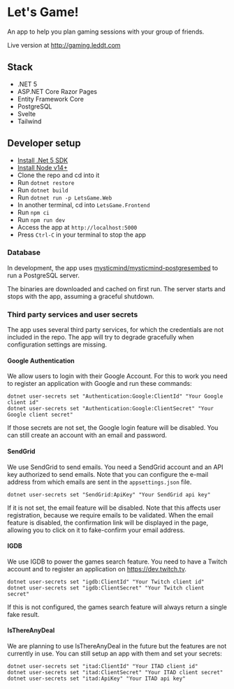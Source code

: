 # Let's Game!
An app to help you plan gaming sessions with your group of friends.

Live version at http://gaming.leddt.com

## Stack
- .NET 5
- ASP.NET Core Razor Pages
- Entity Framework Core
- PostgreSQL
- Svelte
- Tailwind

## Developer setup

- [Install .Net 5 SDK](https://dotnet.microsoft.com/download/dotnet/5.0)
- [Install Node v14+](https://nodejs.org/en/download/)
- Clone the repo and cd into it
- Run `dotnet restore`
- Run `dotnet build`
- Run `dotnet run -p LetsGame.Web`
- In another terminal, cd into `LetsGame.Frontend`
- Run `npm ci`
- Run `npm run dev`
- Access the app at `http://localhost:5000`
- Press `Ctrl-C` in your terminal to stop the app

### Database

In development, the app uses [mysticmind/mysticmind-postgresembed](https://github.com/mysticmind/mysticmind-postgresembed) to run a PostgreSQL server.

The binaries are downloaded and cached on first run. The server starts and stops with the app, assuming a graceful shutdown. 

### Third party services and user secrets

The app uses several third party services, for which the credentials are not included in the repo. The app will try to degrade gracefully when configuration settings are missing.

#### Google Authentication

We allow users to login with their Google Account. For this to work you need to register an application with Google and run these commands:

```
dotnet user-secrets set "Authentication:Google:ClientId" "Your Google client id"
dotnet user-secrets set "Authentication:Google:ClientSecret" "Your Google client secret"
```

If those secrets are not set, the Google login feature will be disabled. You can still create an account with an email and password.

#### SendGrid

We use SendGrid to send emails. You need a SendGrid account and an API key authorized to send emails. Note that you can configure the e-mail address from which emails are sent in the `appsettings.json` file.

```
dotnet user-secrets set "SendGrid:ApiKey" "Your SendGrid api key"
```

If it is not set, the email feature will be disabled. Note that this affects user registration, because we require emails to be validated.
When the email feature is disabled, the confirmation link will be displayed in the page, allowing you to click on it to fake-confirm your email address.

#### IGDB

We use IGDB to power the games search feature. You need to have a Twitch account and to register an application on https://dev.twitch.tv.

```
dotnet user-secrets set "igdb:ClientId" "Your Twitch client id"
dotnet user-secrets set "igdb:ClientSecret" "Your Twitch client secret"
```

If this is not configured, the games search feature will always return a single fake result. 

#### IsThereAnyDeal

We are planning to use IsThereAnyDeal in the future but the features are not currently in use. You can still setup an app with them and set your secrets:

```
dotnet user-secrets set "itad:ClientId" "Your ITAD client id"
dotnet user-secrets set "itad:ClientSecret" "Your ITAD client secret"
dotnet user-secrets set "itad:ApiKey" "Your ITAD api key"
```